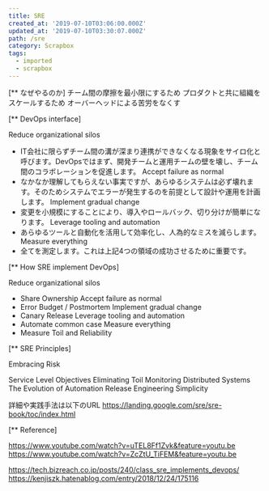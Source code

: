 ```yaml
---
title: SRE
created_at: '2019-07-10T03:06:00.000Z'
updated_at: '2019-07-10T03:30:07.000Z'
path: /sre
category: Scrapbox
tags:
  - imported
  - scrapbox
---
```

[** なぜやるのか]
チーム間の摩擦を最小限にするため
プロダクトと共に組織をスケールするため
オーバーヘッドによる苦労をなくす


[** DevOps interface]

Reduce organizational silos
- IT会社に限らずチーム間の溝が深まり連携ができなくなる現象をサイロ化と呼びます。DevOpsではまず、開発チームと運用チームの壁を壊し、チーム間のコラボレーションを促進します。
Accept failure as normal
- なかなか理解してもらえない事実ですが、あらゆるシステムは必ず壊れます。そのためシステムでエラーが発生するのを前提として設計や運用を計画します。
Implement gradual change
- 変更を小規模にすることにより、導入やロールバック、切り分けが簡単になります。
Leverage tooling and automation
- あらゆるツールと自動化を活用して効率化し、人為的なミスを減らします。
Measure everything
- 全てを測定します。これは上記4つの領域の成功させるために重要です。

[** How SRE implement DevOps]

Reduce organizational silos	
- Share Ownership
Accept failure as normal
- Error Budget / Postmortem
Implement gradual change
- Canary Release
Leverage tooling and automation
- Automate common case
Measure everything
- Measure Toil and Reliability

[** SRE Principles]

Embracing Risk

Service Level Objectives
Eliminating Toil
Monitoring Distributed Systems
The Evolution of Automation
Release Engineering
Simplicity

詳細や実践手法は以下のURL
https://landing.google.com/sre/sre-book/toc/index.html

[** Reference]

<https://www.youtube.com/watch?v=uTEL8Ff1Zvk&feature=youtu.be>
<https://www.youtube.com/watch?v=ZcZtU_TiFEM&feature=youtu.be>



https://tech.bizreach.co.jp/posts/240/class_sre_implements_devops/
https://kenjiszk.hatenablog.com/entry/2018/12/24/175116
